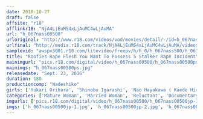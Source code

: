 ```yaml
---
date: 2018-10-27
draft: false
affsite: "r18"
afflinkr18: "NjA4LjEuMS4xLjAuMC4wLjAuMA"
url: "h_067nass00500"
urloriginal: "http://www.r18.com/videos/vod/movies/detail/-/id=h_067nass00500"
urlfinal: "http://media.r18.com/track/NjA4LjEuMS4xLjAuMC4wLjAuMA/videos/vod/movies/detail/-/id=h_067nass00500"
samplevid: "awspv3001.r18.com/litevideo/freepv/h/h_0/h_067nass500/h_067nass500_dmb_w.mp4"
title: "Roofies Rape Flesh You Want To Possess 5 Stalker Rape Incident"
mainimgurl: "pics.r18.com/digital/video/h_067nass00500/h_067nass00500ps.jpg"
mainimgs: "h_067nass00500ps.jpg"
releasedate: "Sept. 23, 2016"
duration: 180
productioncomp: "Nadeshiko"
girls: ['Yukari Orihara', 'Shinobu Igarashi', 'Nao Hayakawa ( Kaede Hiragi)', 'Hisae Yabe', 'Reiko Kobayakawa']
categories: ['Mature Woman', 'Married Woman', 'Reluctant', 'Documentary', 'Substance Use', 'Hi-Def']
imgurls: ['pics.r18.com/digital/video/h_067nass00500/h_067nass00500jp-1.jpg', 'pics.r18.com/digital/video/h_067nass00500/h_067nass00500jp-2.jpg', 'pics.r18.com/digital/video/h_067nass00500/h_067nass00500jp-3.jpg', 'pics.r18.com/digital/video/h_067nass00500/h_067nass00500jp-4.jpg', 'pics.r18.com/digital/video/h_067nass00500/h_067nass00500jp-5.jpg', 'pics.r18.com/digital/video/h_067nass00500/h_067nass00500jp-6.jpg', 'pics.r18.com/digital/video/h_067nass00500/h_067nass00500jp-7.jpg', 'pics.r18.com/digital/video/h_067nass00500/h_067nass00500jp-8.jpg', 'pics.r18.com/digital/video/h_067nass00500/h_067nass00500jp-9.jpg', 'pics.r18.com/digital/video/h_067nass00500/h_067nass00500jp-10.jpg', 'pics.r18.com/digital/video/h_067nass00500/h_067nass00500jp-11.jpg', 'pics.r18.com/digital/video/h_067nass00500/h_067nass00500jp-12.jpg', 'pics.r18.com/digital/video/h_067nass00500/h_067nass00500jp-13.jpg', 'pics.r18.com/digital/video/h_067nass00500/h_067nass00500jp-14.jpg', 'pics.r18.com/digital/video/h_067nass00500/h_067nass00500jp-15.jpg', 'pics.r18.com/digital/video/h_067nass00500/h_067nass00500jp-16.jpg', 'pics.r18.com/digital/video/h_067nass00500/h_067nass00500jp-17.jpg', 'pics.r18.com/digital/video/h_067nass00500/h_067nass00500jp-18.jpg', 'pics.r18.com/digital/video/h_067nass00500/h_067nass00500jp-19.jpg', 'pics.r18.com/digital/video/h_067nass00500/h_067nass00500jp-20.jpg']
imgs: ['h_067nass00500jp-1.jpg', 'h_067nass00500jp-2.jpg', 'h_067nass00500jp-3.jpg', 'h_067nass00500jp-4.jpg', 'h_067nass00500jp-5.jpg', 'h_067nass00500jp-6.jpg', 'h_067nass00500jp-7.jpg', 'h_067nass00500jp-8.jpg', 'h_067nass00500jp-9.jpg', 'h_067nass00500jp-10.jpg', 'h_067nass00500jp-11.jpg', 'h_067nass00500jp-12.jpg', 'h_067nass00500jp-13.jpg', 'h_067nass00500jp-14.jpg', 'h_067nass00500jp-15.jpg', 'h_067nass00500jp-16.jpg', 'h_067nass00500jp-17.jpg', 'h_067nass00500jp-18.jpg', 'h_067nass00500jp-19.jpg', 'h_067nass00500jp-20.jpg']
---
```

